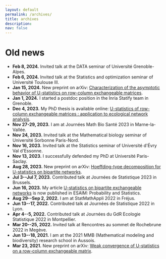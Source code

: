 ```yaml
---
layout: default
permalink: /archives/
title: archives
description: 
nav: false
---
```


# Old news

- **Feb 8, 2024.** Invited talk at the DATA seminar of Université Grenoble-Alpes.
- **Feb 6, 2024.** Invited talk at the Statistics and optimization seminar of Université Toulouse III.
- **Jan 15, 2024.** New preprint on arXiv: [Characterization of the asymptotic behavior of U-statistics on row-column exchangeable matrices](https://arxiv.org/abs/2401.07876).
- **Jan 1, 2024.** I started a postdoc position in the Inria Statify team in Grenoble.
- **Dec 4, 2023.** My PhD thesis is available online: [U-statistics of row-column exchangeable matrices : application to ecological network analysis](https://theses.hal.science/tel-04321993).
- **Nov 27-29, 2023.** I am at Journées Math Bio Santé 2023 in Marne-la-Vallée.
- **Nov 24, 2023.** Invited talk at the Mathematical biology seminar of Université Sorbonne Paris-Nord.
- **Nov 16, 2023.** Invited talk at the Statistics seminar of Université d'Évry Val d'Essonne.
- **Nov 13, 2023.** I successfully defended my PhD at Université Paris-Saclay.
- **Aug 28, 2023.** New preprint on arXiv: [Hoeffding-type decomposition for U-statistics on bipartite networks](https://arxiv.org/abs/2308.14518).
- **Jul 3--Jul 7, 2023.** Contributed talk at Journées de Statistique 2023 in Brussels.
- **Jun 16, 2023.** My article [U-statistics on bipartite exchangeable networks](https://doi.org/10.1051/ps/2023010) is now published in ESAIM: Probability and Statistics.
- **Aug 29--Sep 2, 2022.** I am at StatMathAppli 2022 in Fréjus.
- **Jun 13--17, 2022.** Contributed talk at Journées de Statistique 2022 in Lyon.
- **Apr 4--5, 2022.** Contributed talk at Journées du GdR Ecologie Statistique 2022 in Montpellier.
- **Mar 20--25, 2022.** Invited talk at Rencontres au sommet de Rochebrune 2022 in Megève.
- **Jun 13--18, 2021.** I am at the 2021 MMB (Mathematical modeling and biodiversity) research school in Aussois.
- **Mar 23, 2021.** New preprint on arXiv: [Weak convergence of U-statistics on a row-column exchangeable matrix](/projects/old).